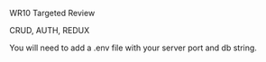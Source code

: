 WR10 Targeted Review


CRUD, AUTH, REDUX


You will need to add a .env file with your server port and db string.